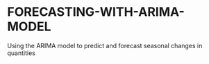 # FORECASTING-WITH-ARIMA-MODEL
Using the ARIMA model to predict and forecast seasonal changes in quantities
